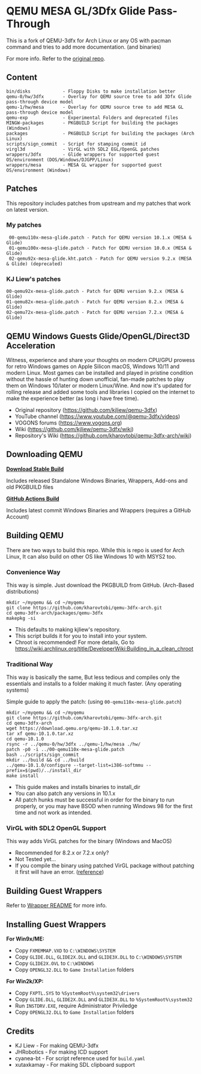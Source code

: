 # QEMU MESA GL/3Dfx Glide Pass-Through

This is a fork of QEMU-3dfx for Arch Linux or any OS with pacman command and tries to add more documentation. (and binaries)

For more info. Refer to the [original repo](https://github.com/kjliew/qemu-3dfx).

## Content

    bin/disks            - Floppy Disks to make installation better
    qemu-0/hw/3dfx       - Overlay for QEMU source tree to add 3Dfx Glide pass-through device model
    qemu-1/hw/mesa       - Overlay for QEMU source tree to add MESA GL pass-through device model
    qemu-exp             - Experimental Folders and deprecated files
    MINGW-packages       - PKGBUILD Script for building the packages (Windows)
    packages             - PKGBUILD Script for building the packages (Arch Linux)
    scripts/sign_commit  - Script for stamping commit id
    virgl3d              - VirGL with SDL2 EGL/OpenGL patches
    wrappers/3dfx        - Glide wrappers for supported guest OS/environment (DOS/Windows/DJGPP/Linux)
    wrappers/mesa        - MESA GL wrapper for supported guest OS/environment (Windows)

## Patches

This repository includes patches from upstream and my patches that work on latest version.

### My patches

     00-qemu110x-mesa-glide.patch - Patch for QEMU version 10.1.x (MESA & Glide)
     01-qemu100x-mesa-glide.patch - Patch for QEMU version 10.0.x (MESA & Glide)
     02-qemu92x-mesa-glide.kht.patch - Patch for QEMU version 9.2.x (MESA & Glide) (deprecated)

### KJ Liew's patches

    00-qemu92x-mesa-glide.patch - Patch for QEMU version 9.2.x (MESA & Glide)
    01-qemu82x-mesa-glide.patch - Patch for QEMU version 8.2.x (MESA & Glide)
    02-qemu72x-mesa-glide.patch - Patch for QEMU version 7.2.x (MESA & Glide)

## QEMU Windows Guests Glide/OpenGL/Direct3D Acceleration

Witness, experience and share your thoughts on modern CPU/GPU prowess for retro Windows games on Apple Silicon macOS, Windows 10/11 and modern Linux. Most games can be installed and played in pristine condition without the hassle of hunting down unofficial, fan-made patches to play them on Windows 10/later or modern Linux/Wine. And now it's updated for rolling release and added some tools and libraries I copied on the internet to make the experience better (as long i have free time).

- Original repository (<https://github.com/kjliew/qemu-3dfx>)
- YouTube channel (<https://www.youtube.com/@qemu-3dfx/videos>)
- VOGONS forums (<https://www.vogons.org>)
- Wiki (<https://github.com/kjliew/qemu-3dfx/wiki>)
- Repository's Wiki (<https://github.com/kharovtobi/qemu-3dfx-arch/wiki>)

## Downloading QEMU

**[Download Stable Build](https://github.com/kharovtobi/qemu-3dfx-arch/releases/latest)**

Includes released Standalone Windows Binaries, Wrappers, Add-ons and old PKGBUILD files

**[GitHub Actions Build](https://github.com/kharovtobi/qemu-3dfx-arch/actions/workflows/build.yaml/)**

Includes latest commit Windows Binaries and Wrappers (requires a GitHub Account)

## Building QEMU

There are two ways to build this repo. While this is repo is used for Arch Linux, It can also build on other OS like Windows 10 with MSYS2 too.

### Convenience Way

This way is simple. Just download the PKGBUILD from GitHub. (Arch-Based distributions)

    mkdir ~/myqemu && cd ~/myqemu
    git clone https://github.com/kharovtobi/qemu-3dfx-arch.git
    cd qemu-3dfx-arch/packages/qemu-3dfx
    makepkg -si

- This defaults to making kjliew's repository.
- This script builds it for you to install into your system.
- Chroot is recommended! For more details, Go to <https://wiki.archlinux.org/title/DeveloperWiki:Building_in_a_clean_chroot>

### Traditional Way

This way is basically the same, But less tedious and compiles only the essentials and installs to a folder making it much faster. (Any operating systems)

Simple guide to apply the patch:
(using `00-qemu110x-mesa-glide.patch`)

    mkdir ~/myqemu && cd ~/myqemu
    git clone https://github.com/kharovtobi/qemu-3dfx-arch.git
    cd qemu-3dfx-arch
    wget https://download.qemu.org/qemu-10.1.0.tar.xz
    tar xf qemu-10.1.0.tar.xz
    cd qemu-10.1.0
    rsync -r ../qemu-0/hw/3dfx ../qemu-1/hw/mesa ./hw/
    patch -p0 -i ../00-qemu110x-mesa-glide.patch
    bash ../scripts/sign_commit
    mkdir ../build && cd ../build
    ../qemu-10.1.0/configure --target-list=i386-softmmu --prefix=$(pwd)/../install_dir
    make install

- This guide makes and installs binaries to install_dir
- You can also patch any versions in 10.1.x
- All patch hunks must be successful in order for the binary to run properly, or you may have BSOD when running Windows 98 for the first time and not work as intended.

### VirGL with SDL2 OpenGL Support

This way adds VirGL patches for the binary (Windows and MacOS)

- Recommended for 8.2.x or 7.2.x only?
- Not Tested yet...
- If you compile the binary using patched VirGL package without patching it first will have an error. ([reference](https://github.com/msys2/MINGW-packages/issues/10547))

## Building Guest Wrappers

Refer to [Wrapper README](wrappers/README.md) for more info.

## Installing Guest Wrappers

**For Win9x/ME:**  

- Copy `FXMEMMAP.VXD` to `C:\WINDOWS\SYSTEM`  
- Copy `GLIDE.DLL`, `GLIDE2X.DLL` and `GLIDE3X.DLL` to `C:\WINDOWS\SYSTEM`  
- Copy `GLIDE2X.OVL` to `C:\WINDOWS`  
- Copy `OPENGL32.DLL` to `Game Installation` folders

**For Win2k/XP:**  

- Copy `FXPTL.SYS` to `%SystemRoot%\system32\drivers`  
- Copy `GLIDE.DLL`, `GLIDE2X.DLL` and `GLIDE3X.DLL` to `%SystemRoot%\system32`  
- Run `INSTDRV.EXE`, require Administrator Priviledge  
- Copy `OPENGL32.DLL` to `Game Installation` folders

## Credits

- KJ Liew - For making QEMU-3dfx
- JHRobotics - For making ICD support
- cyanea-bt - For script reference used for `build.yaml`
- xutaxkamay - For making SDL clipboard support
